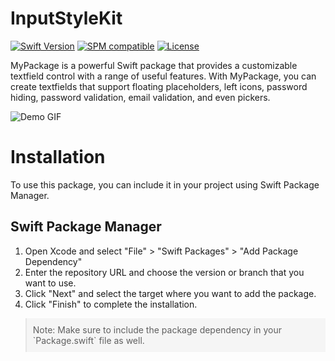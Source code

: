 # InputStyleKit


[![Swift Version](https://img.shields.io/badge/swift-5.5-orange.svg)](https://swift.org/)
[![SPM compatible](https://img.shields.io/badge/SPM-compatible-orange.svg)](https://swift.org/package-manager/)
[![License](https://img.shields.io/badge/License-MIT-blue.svg)](https://opensource.org/licenses/MIT)

MyPackage is a powerful Swift package that provides a customizable textfield control with a range of useful features. With MyPackage, you can create textfields that support floating placeholders, left icons, password hiding, password validation, email validation, and even pickers.

![Demo GIF](https://raw.githubusercontent.com/sheraz198/InputStyleKit/main/ScreenShots/Demo.gif)


# Installation

To use this package, you can include it in your project using Swift Package Manager.

## Swift Package Manager

1. Open Xcode and select "File" > "Swift Packages" > "Add Package Dependency"
2. Enter the repository URL and choose the version or branch that you want to use.
3. Click "Next" and select the target where you want to add the package.
4. Click "Finish" to complete the installation.

<blockquote style="background-color: #F5F5F5; padding: 10px;">
Note: Make sure to include the package dependency in your `Package.swift` file as well.
</blockquote>



